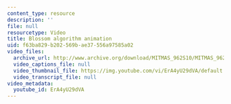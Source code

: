 ```yaml
---
content_type: resource
description: ''
file: null
resourcetype: Video
title: Blossom algorithm animation
uid: f63ba829-b202-569b-ae37-556a97585a02
video_files:
  archive_url: http://www.archive.org/download/MITMAS_962S10/MITMAS_962S10assn8_blossom_vid1_300k.mp4
  video_captions_file: null
  video_thumbnail_file: https://img.youtube.com/vi/ErA4yU29dVA/default.jpg
  video_transcript_file: null
video_metadata:
  youtube_id: ErA4yU29dVA
---
```

